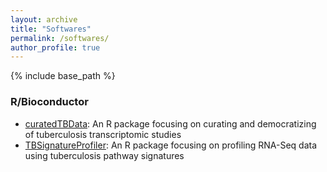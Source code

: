 ```yaml
---
layout: archive
title: "Softwares"
permalink: /softwares/
author_profile: true
---
```


{% include base_path %}

### R/Bioconductor
- [curatedTBData](https://bioconductor.org/packages/release/bioc/html/TBSignatureProfiler.html): An R package focusing on curating and democratizing of tuberculosis transcriptomic studies
- [TBSignatureProfiler](https://bioconductor.org/packages/release/data/experiment/html/curatedTBData.html): An R package focusing on profiling RNA-Seq data using tuberculosis pathway signatures
